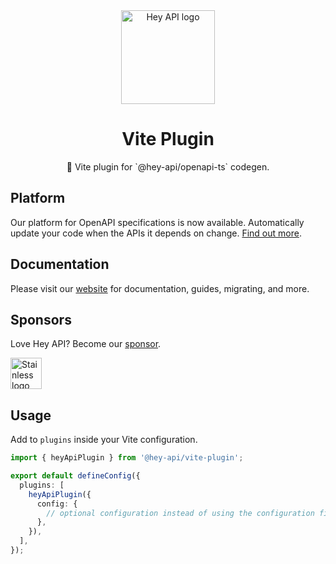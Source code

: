<div align="center">
  <img alt="Hey API logo" height="150" src="https://heyapi.dev/images/logo-300w.png" width="150">
  <h1 align="center"><b>Vite Plugin</b></h1>
  <p align="center">🚀 Vite plugin for `@hey-api/openapi-ts` codegen.</p>
</div>

## Platform

Our platform for OpenAPI specifications is now available. Automatically update your code when the APIs it depends on change. [Find out more](https://heyapi.dev/openapi-ts/integrations).

## Documentation

Please visit our [website](https://heyapi.dev/) for documentation, guides, migrating, and more.

## Sponsors

Love Hey API? Become our [sponsor](https://github.com/sponsors/hey-api).

<p>
  <a href="https://kutt.it/pkEZyc" target="_blank">
    <img alt="Stainless logo" height="50" src="https://heyapi.dev/images/stainless-logo-wordmark-480w.jpeg" />
  </a>
</p>

## Usage

Add to `plugins` inside your Vite configuration.

```ts
import { heyApiPlugin } from '@hey-api/vite-plugin';

export default defineConfig({
  plugins: [
    heyApiPlugin({
      config: {
        // optional configuration instead of using the configuration file
      },
    }),
  ],
});
```
